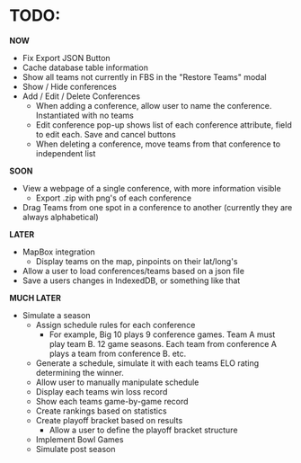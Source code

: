 # TODO:
**NOW**
- Fix Export JSON Button
- Cache database table information
- Show all teams not currently in FBS in the "Restore Teams" modal
- Show / Hide conferences
- Add / Edit / Delete Conferences
    - When adding a conference, allow user to name the conference. Instantiated with no teams
    - Edit conference pop-up shows list of each conference attribute, field to edit each. Save and cancel buttons
    - When deleting a conference, move teams from that conference to independent list

**SOON**
- View a webpage of a single conference, with more information visible
    - Export .zip with png's of each conference
- Drag Teams from one spot in a conference to another (currently they are always alphabetical)

**LATER**
- MapBox integration
    - Display teams on the map, pinpoints on their lat/long's
- Allow a user to load conferences/teams based on a json file
- Save a users changes in IndexedDB, or something like that

**MUCH LATER**
- Simulate a season
    - Assign schedule rules for each conference
        - For example, Big 10 plays 9 conference games. Team A must play team B. 12 game seasons. Each team from conference A plays a team from conference B. etc.
    - Generate a schedule, simulate it with each teams ELO rating determining the winner.
    - Allow user to manually manipulate schedule
    - Display each teams win loss record
    - Show each teams game-by-game record
    - Create rankings based on statistics
    - Create playoff bracket based on results
        - Allow a user to define the playoff bracket structure
    - Implement Bowl Games
    - Simulate post season
